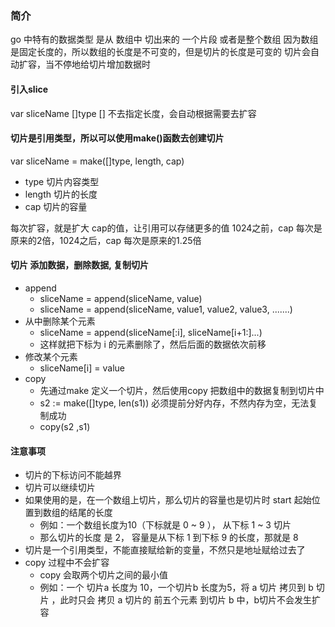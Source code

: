 ### 简介

go 中特有的数据类型
是从 数组中 切出来的 一个片段 或者是整个数组
因为数组是固定长度的，所以数组的长度是不可变的，但是切片的长度是可变的
切片会自动扩容，当不停地给切片增加数据时

#### 引入slice

var sliceName []type 
[] 不去指定长度，会自动根据需要去扩容


#### 切片是引用类型，所以可以使用make()函数去创建切片
var sliceName = make([]type, length, cap)
- type 切片内容类型
- length 切片的长度
- cap 切片的容量

每次扩容，就是扩大 cap的值，让引用可以存储更多的值
1024之前，cap 每次是原来的2倍，1024之后，cap 每次是原来的1.25倍


#### 切片 添加数据，删除数据, 复制切片

- append
  - sliceName = append(sliceName, value)
  - sliceName = append(sliceName, value1, value2, value3, .......)
- 从中删除某个元素
  - sliceName = append(sliceName[:i], sliceName[i+1:]...)
  - 这样就把下标为 i 的元素删除了，然后后面的数据依次前移
- 修改某个元素
  - sliceName[i] = value
- copy
  - 先通过make 定义一个切片，然后使用copy 把数组中的数据复制到切片中
  - s2 := make([]type, len(s1)) 必须提前分好内存，不然内存为空，无法复制成功
  - copy(s2 ,s1)


#### 注意事项

- 切片的下标访问不能越界
- 切片可以继续切片
- 如果使用的是，在一个数组上切片，那么切片的容量也是切片时 start 起始位置到数组的结尾的长度
  - 例如：一个数组长度为10（下标就是 0 ~ 9 ）， 从下标 1 ~ 3 切片
  - 那么切片的长度 是 2， 容量是从下标 1 到下标 9 的长度，那就是 8
- 切片是一个引用类型，不能直接赋给新的变量，不然只是地址赋给过去了
- copy 过程中不会扩容
  - copy 会取两个切片之间的最小值
  - 例如：一个 切片a 长度为 10，一个切片b 长度为5，将 a 切片 拷贝到 b 切片
，此时只会  拷贝 a 切片的 前五个元素 到切片 b 中，b切片不会发生扩容